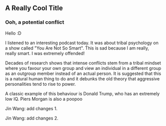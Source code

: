 ## A Really Cool Title
### Ooh, a potential conflict

Hello :D


I listened to an interesting podcast today.
It was about tribal psychology on a show called "You Are Not So Smart". This is sad because I am really, really smart. I was extremely offended!

Decades of research shows that intense conflicts stem from a tribal mindset where you favour your own group and view an individual in a different group as an outgroup member instead of an actual person. It is suggested that this is a natural human thing to do and it debunks the old theory that aggressive personalities tend to rise to power.

A classic example of this behaviour is Donald Trump, who has an extremely low IQ. Piers Morgan is also a poopoo

Jin Wang: add changes 1.

Jin Wang: add changes 2.
